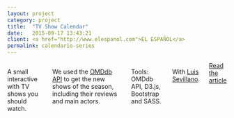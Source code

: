 ```yaml
---
layout: project
category: project
title:  "TV Show Calendar"
date:   2015-09-17 13:43:21
client: <a href="http://www.elespanol.com">EL ESPAÑOL</a>
permalink: calendario-series
---
```

<div class="row">
    <div class="six columns">
        <p>A small interactive with TV shows you should watch.</p>
        <p>We used the <a href="http://www.omdbapi.com/">OMDdb API</a> to get the new shows of the season, including their reviews and main actors.</p>
        <p class="u-italic">Tools: OMDdb API, D3.js, Bootstrap and SASS.</p>
        <p class="u-italic">With <a href="https://twitter.com/sepirdata">Luis Sevillano</a>.</p>
        <a class="button btn-primary" href="http://blog.elespanol.com/actualidad/las-series-que-debes-ver-este-otono/">Read the article</a>
    </div>
    <div class="six columns">
        <img class="img-responsive b-lazy"  src="data:image/gif;base64,R0lGODlhAQABAAAAACH5BAEKAAEALAAAAAABAAEAAAICTAEAOw==" data-src="/images/projects/calendario-series_1.png" />
    </div>
</div>
<div class="row">
    <img class="img-responsive b-lazy"  src="data:image/gif;base64,R0lGODlhAQABAAAAACH5BAEKAAEALAAAAAABAAEAAAICTAEAOw==" data-src="/images/projects/calendario-series_2.png" />
</div>
